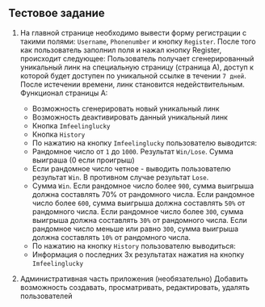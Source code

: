 
## Тестовое задание

1. На главной странице необходимо вывести форму регистрации с такими полями: `Username`, `Phonenumber` и кнопку `Register`.
   После того как пользователь заполнил поля и нажал кнопку Register, происходит следующее: Пользователь получает сгенерированный уникальный линк на специальную страницу (страница А), доступ к которой будет доступен по уникальной ссылке в течении `7 дней`. После истечении времени, линк становится недействительным. Функционал страницы А:
    - Возможность сгенерировать новый уникальный линк
    - Возможность деактивировать данный уникальный линк
    - Кнопка `Imfeelinglucky`
    - Кнопка `History`
    - По нажатию на кнопку `Imfeelinglucky` пользователю выводится:
    - Рандомное число от `1` до `1000`. Результат `Win/Lose`. Сумма выиграша (0 если проигрыш)
    - Если рандомное число четное - выводить пользователю результат `Win`. В противном случае результат `Lose`.
    - Сумма `Win`. Если рандомное число более `900`, сумма выигрыша должна составлять 70% от рандомного числа. Если рандомное число более `600`, сумма выигрыша должна составлять `50%` от рандомного числа. Если рандомное число более `300`, сумма выигрыша должна составлять `30%` от рандомного числа. Если рандомное число меньше или равно `300`, сумма выигрыша должна составлять `10%` от рандомного числа.
    - По нажатию на кнопку `History` пользователю выводиться:
    - Информация о последних 3х результатах нажатия на кнопку `Imfeelinglucky`

2. Административная часть приложения (необязательно)
   Добавить возможность создавать, просматривать, редактировать, удалять пользователей
